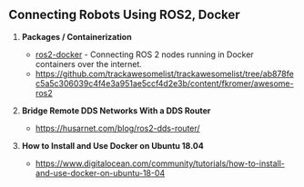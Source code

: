 ## Connecting Robots Using ROS2, Docker 

1. **Packages / Containerization**
   - [ros2-docker](https://husarnet.com/blog/ros2-docke) - Connecting ROS 2 nodes running in Docker containers over the internet.
   - https://github.com/trackawesomelist/trackawesomelist/tree/ab878fec5a5c306039c4f4e3a951ae5ccf4d2e3b/content/fkromer/awesome-ros2
  
2. **Bridge Remote DDS Networks With a DDS Router**
   -  https://husarnet.com/blog/ros2-dds-router/

3. **How to Install and Use Docker on Ubuntu 18.04**
   - https://www.digitalocean.com/community/tutorials/how-to-install-and-use-docker-on-ubuntu-18-04
